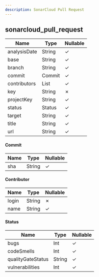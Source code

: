 ```yaml
---
description: SonarCloud Pull Request
---
```

sonarcloud_pull_request
-----------------------

| **Name**     | **Type**          | **Nullable** |
| ------------ | ----------------- | ------------ |
| analysisDate | String            | &check;      |
| base         | String            | &check;      |
| branch       | String            | &check;      |
| commit       | Commit            | &check;      |
| contributors | List<Contributor> | &check;      |
| key          | String            | &cross;      |
| projectKey   | String            | &check;      |
| status       | Status            | &check;      |
| target       | String            | &check;      |
| title        | String            | &check;      |
| url          | String            | &check;      |

#### Commit
| **Name** | **Type** | **Nullable** |
| -------- | -------- | ------------ |
| sha      | String   | &check;      |

#### Contributor
| **Name** | **Type** | **Nullable** |
| -------- | -------- | ------------ |
| login    | String   | &cross;      |
| name     | String   | &check;      |

#### Status
| **Name**          | **Type** | **Nullable** |
| ----------------- | -------- | ------------ |
| bugs              | Int      | &check;      |
| codeSmells        | Int      | &check;      |
| qualityGateStatus | String   | &check;      |
| vulnerabilities   | Int      | &check;      |
